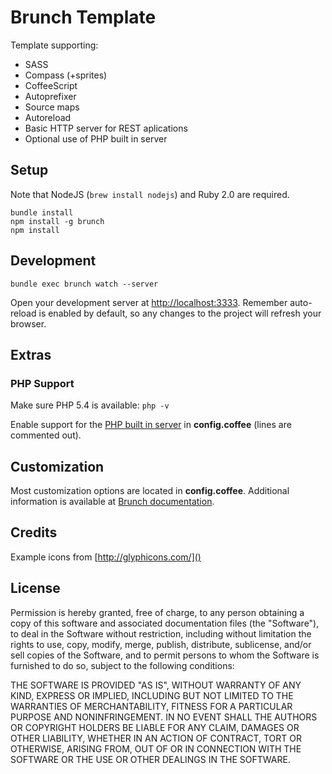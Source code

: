 Brunch Template
===============

Template supporting:

  - SASS
  - Compass (+sprites)
  - CoffeeScript
  - Autoprefixer
  - Source maps
  - Autoreload
  - Basic HTTP server for REST aplications
  - Optional use of PHP built in server

Setup
-----
Note that NodeJS (`brew install nodejs`) and Ruby 2.0 are required.
    
    bundle install
    npm install -g brunch
    npm install

Development
-----------

    bundle exec brunch watch --server

Open your development server at [http://localhost:3333](). Remember auto-reload is enabled by default, so any changes to the project will refresh your browser.

Extras
------

### PHP Support

Make sure PHP 5.4 is available: `php -v`

Enable support for the [PHP built in server](http://php.net/manual/en/features.commandline.webserver.php) in **config.coffee** (lines are commented out).

Customization
-------------

Most customization options are located in **config.coffee**. Additional information is available at [Brunch documentation](https://github.com/brunch/brunch/blob/stable/docs/config.md).


Credits
-------
Example icons from [http://glyphicons.com/]()


License
-------

Permission is hereby granted, free of charge, to any person obtaining a copy of this software and associated documentation files (the "Software"), to deal in the Software without restriction, including without limitation the rights to use, copy, modify, merge, publish, distribute, sublicense, and/or sell copies of the Software, and to permit persons to whom the Software is furnished to do so, subject to the following conditions:

THE SOFTWARE IS PROVIDED "AS IS", WITHOUT WARRANTY OF ANY KIND, EXPRESS OR IMPLIED, INCLUDING BUT NOT LIMITED TO THE WARRANTIES OF MERCHANTABILITY, FITNESS FOR A PARTICULAR PURPOSE AND NONINFRINGEMENT. IN NO EVENT SHALL THE AUTHORS OR COPYRIGHT HOLDERS BE LIABLE FOR ANY CLAIM, DAMAGES OR OTHER LIABILITY, WHETHER IN AN ACTION OF CONTRACT, TORT OR OTHERWISE, ARISING FROM, OUT OF OR IN CONNECTION WITH THE SOFTWARE OR THE USE OR OTHER DEALINGS IN THE SOFTWARE.
